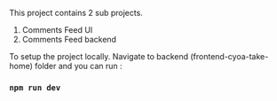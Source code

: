 This project contains 2 sub projects. 
1. Comments Feed UI
2. Comments Feed backend

To setup the project locally. Navigate to backend (frontend-cyoa-take-home) folder and you can run :
### `npm run dev`
